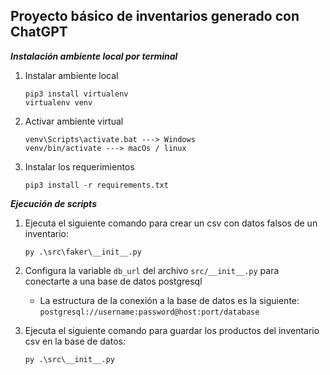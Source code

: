 ## Proyecto básico de inventarios generado con ChatGPT

**_Instalación ambiente local por terminal_**

1. Instalar ambiente local

    ```
    pip3 install virtualenv
    virtualenv venv
    ```

2. Activar ambiente virtual

    ```
    venv\Scripts\activate.bat ---> Windows
    venv/bin/activate ---> macOs / linux
    ```

3. Instalar los requerimientos

    ```
    pip3 install -r requirements.txt
    ```


**_Ejecución de scripts_**

1. Ejecuta el siguiente comando para crear un csv con datos falsos de un inventario:

    ```
    py .\src\faker\__init__.py
    ```

2. Configura la variable `db_url` del archivo `src/__init__.py` para conectarte a una base de datos postgresql

    - La estructura de la conexión a la base de datos es la siguiente:
    `postgresql://username:password@host:port/database`

3. Ejecuta el siguiente comando para guardar los productos del inventario csv en la base de datos:

    ```
    py .\src\__init__.py
    ```


